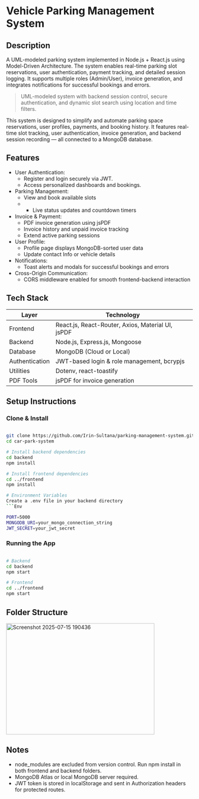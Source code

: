 # Vehicle Parking Management System

## Description
A UML-modeled parking system implemented in Node.js + React.js using Model-Driven Architecture. The system enables real-time parking slot reservations, user authentication, payment tracking, and detailed session logging. It supports multiple roles (Admin/User), invoice generation, and integrates notifications for successful bookings and errors.

> UML-modeled system with backend session control, secure authentication, and dynamic slot search using location and time filters.

This system is designed to simplify and automate parking space reservations, user profiles, payments, and booking history. It features real-time slot tracking, user authentication, invoice generation, and backend session recording — all connected to a MongoDB database.

## Features  
- User Authentication: 
    - Register and login securely via JWT.
    - Access personalized dashboards and bookings.
- Parking Management: 
    - View and book available slots
    - - Live status updates and countdown timers
- Invoice & Payment: 
    - PDF invoice generation using jsPDF
    - Invoice history and unpaid invoice tracking
    - Extend active parking sessions
- User Profile: 
    - Profile page displays MongoDB-sorted user data
    - Update contact Info or vehicle details
- Notifications: 
    - Toast alerts and modals for successful bookings and errors
- Cross-Origin Communication: 
    - CORS middleware enabled for smooth frontend-backend interaction

## Tech Stack

| Layer         | Technology                              |
|---------------|------------------------------------------|
| Frontend      | React.js, React-Router, Axios, Material UI, jsPDF                         |
| Backend       | Node.js, Express.js, Mongoose                     |
| Database      | MongoDB (Cloud or Local)               |
| Authentication| JWT-based login & role management, bcrypjs        |
| Utilities     | Dotenv, react-toastify               |
| PDF Tools   | jsPDF for invoice generation   |

## Setup Instructions

### Clone & Install
```bash

git clone https://github.com/Irin-Sultana/parking-management-system.git
cd car-park-system

# Install backend dependencies
cd backend
npm install

# Install frontend dependencies
cd ../frontend
npm install 

# Environment Variables
Create a .env file in your backend directory
```Env

PORT=5000
MONGODB_URI=your_mongo_connection_string
JWT_SECRET=your_jwt_secret
```

### Running the App
```bash

# Backend
cd backend
npm start

# Frontend
cd ../frontend
npm start
```
## Folder Structure

<img width="400" height="300" alt="Screenshot 2025-07-15 190436" src="https://github.com/user-attachments/assets/9f4668f3-0f1a-4aa5-9499-6b92755e2a9d" />

## Notes
- node_modules are excluded from version control. Run npm install in both frontend and backend folders.
- MongoDB Atlas or local MongoDB server required.
- JWT token is stored in localStorage and sent in Authorization headers for protected routes.

